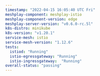 ```yaml
---
timestamp: "2022-04-15 16:05:40 UTC Fri"
meshplay-component: meshplay-istio
meshplay-component-version: edge
meshplay-server-version: "v0.6.0-rc.5l"
k8s-distro: minikube
k8s-version: "v1.20.1"
service-mesh: istio
service-mesh-version: "1.12.6"
tests:
  istiod: "Running"
  istio-egressgateway: "Running"
  istio-ingressgateway:  "Running"
overall-status: "passing"
---
```

